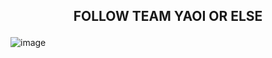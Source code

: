 ## <p align=center> FOLLOW TEAM YAOI OR ELSE </p>

![image](https://github.com/user-attachments/assets/5f1d3a29-8a65-4b54-ba75-4212836ab9e0)


